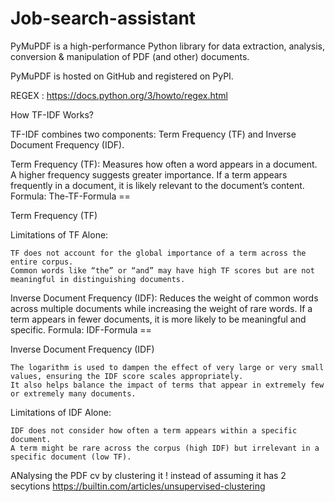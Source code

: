 # Job-search-assistant


PyMuPDF is a high-performance Python library for data extraction, analysis, conversion & manipulation of PDF (and other) documents.

PyMuPDF is hosted on GitHub and registered on PyPI.

REGEX : 
https://docs.python.org/3/howto/regex.html

How TF-IDF Works?

TF-IDF combines two components: Term Frequency (TF) and Inverse Document Frequency (IDF).

Term Frequency (TF): Measures how often a word appears in a document. A higher frequency suggests greater importance. If a term appears frequently in a document, it is likely relevant to the document’s content. Formula:
The-TF-Formula ==

Term Frequency (TF)

Limitations of TF Alone:

    TF does not account for the global importance of a term across the entire corpus.
    Common words like “the” or “and” may have high TF scores but are not meaningful in distinguishing documents.

Inverse Document Frequency (IDF): Reduces the weight of common words across multiple documents while increasing the weight of rare words. If a term appears in fewer documents, it is more likely to be meaningful and specific. Formula:
IDF-Formula ==

Inverse Document Frequency (IDF)

    The logarithm is used to dampen the effect of very large or very small values, ensuring the IDF score scales appropriately.
    It also helps balance the impact of terms that appear in extremely few or extremely many documents.

Limitations of IDF Alone:

    IDF does not consider how often a term appears within a specific document.
    A term might be rare across the corpus (high IDF) but irrelevant in a specific document (low TF).


ANalysing the PDF cv by clustering it ! instead of assuming it has 2 secytions 
https://builtin.com/articles/unsupervised-clustering

